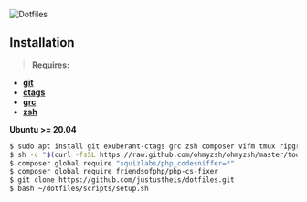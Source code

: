 ![Dotfiles](https://user-images.githubusercontent.com/7760415/72578616-d3746980-38d6-11ea-94a4-c9a11b0961b0.gif)
## Installation
> **Requires:**
- **[git](https://git-scm.com)**
- **[ctags](http://ctags.sourceforge.net)**
- **[grc](https://launchpad.net/ubuntu/+source/grc)**
- **[zsh](https://ohmyz.sh)**

**Ubuntu >= 20.04**
``` bash
$ sudo apt install git exuberant-ctags grc zsh composer vifm tmux ripgrep
$ sh -c "$(curl -fsSL https://raw.github.com/ohmyzsh/ohmyzsh/master/tools/install.sh)"
$ composer global require "squizlabs/php_codesniffer=*"
$ composer global require friendsofphp/php-cs-fixer
$ git clone https://github.com/justustheis/dotfiles.git
$ bash ~/dotfiles/scripts/setup.sh
```
